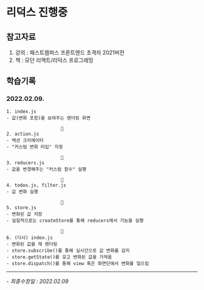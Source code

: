 # 리덕스 진행중

## 참고자료
1. 강의 : 패스트캠퍼스 프론트엔드 초격차 2021버전
2. 책 : 모던 리액트/리덕스 프로그래밍

## 학습기록
### 2022.02.09.
    1. index.js
    - 값(변화 포함)을 보여주는 렌더링 화면

                        🔻
    2. action.js
    - 액션 크리에이터
    - "커스텀 변화 타입" 지정

                        🔻
    3. reducers.js
    - 값을 변경해주는 "커스텀 함수" 실행

                        🔻
    4. todos.js, filter.js
    - 값 변화 실행

                        🔻
    5. store.js
    - 변화된 값 저장
    - 실질적으로는 createStore를 통해 reducers에서 기능을 실행

                        🔻
    6. (다시) index.js
    - 변화된 값을 재 렌더링
    - store.subscribe()를 통해 실시간으로 값 변화를 감지
    - store.getState()를 갖고 변화된 값을 가져옴
    - store.dispatch()를 통해 view 혹은 화면단에서 변화를 일으킴
    

- - -

*- 최종수정일 : 2022.02.09*
